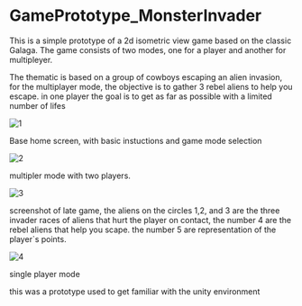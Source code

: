 # GamePrototype_MonsterInvader

This is a simple prototype of a 2d isometric view game based on the classic Galaga. The game consists of two modes, one for a player and another for multipleyer.

The thematic is based on a group of cowboys escaping an alien invasion, for the multiplayer mode, the objective is to gather 3 rebel aliens to help you escape. in one player the goal is to get as far as possible with a limited number of lifes


![1](https://user-images.githubusercontent.com/36487502/53442646-6bbbe400-39cf-11e9-97cd-4e299e52f032.PNG)

 
Base home screen, with basic instuctions and game mode selection

![2](https://user-images.githubusercontent.com/36487502/53442697-7f674a80-39cf-11e9-8301-e322c1fced3b.PNG)

multipler mode with two players.

![3](https://user-images.githubusercontent.com/36487502/53442690-7e361d80-39cf-11e9-96ab-7fd8a5131954.PNG)

screenshot of late game, the aliens on the circles 1,2, and 3 are the three invader races of aliens that hurt the player on contact, the number 4 are the rebel aliens that help you scape. the number 5 are representation of the player`s points.

![4](https://user-images.githubusercontent.com/36487502/53442777-a58cea80-39cf-11e9-9178-355a65d704b8.PNG)

single player mode

this was a prototype used to get familiar with the unity environment
